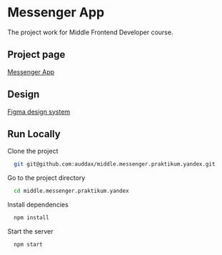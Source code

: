 # Messenger App
The project work for Middle Frontend Developer course.

## Project page
[Messenger App](https://tiny-bubblegum-94bbe6.netlify.app/)

## Design
[Figma design system](https://www.figma.com/file/8PnQlR7TpDMZaL81b5m7X7/messenger-project?type=design&node-id=1%3A83&mode=design&t=CIOIsXAgVKZL6ueQ-1)

## Run Locally

Clone the project

```bash
  git git@github.com:auddax/middle.messenger.praktikum.yandex.git
```

Go to the project directory

```bash
  cd middle.messenger.praktikum.yandex
```

Install dependencies

```bash
  npm install
```

Start the server

```bash
  npm start
```